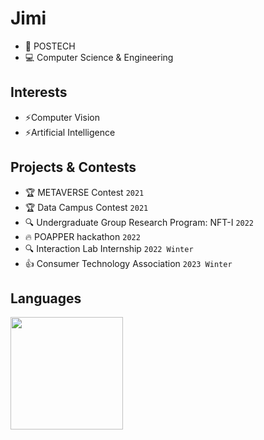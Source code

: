 # Jimi
- 🏫 POSTECH
- 💻 Computer Science & Engineering

## Interests
- ⚡Computer Vision
- ⚡Artificial Intelligence

## Projects & Contests
- 🏆 METAVERSE Contest `2021`
- 🏆 Data Campus Contest `2021`
- 🔍 Undergraduate Group Research Program: NFT-I `2022`
- 🔥 POAPPER hackathon `2022`
- 🔍 Interaction Lab Internship `2022 Winter`
- 👍 Consumer Technology Association `2023 Winter`

## Languages
<a href="https://github.com/imysh578"><img align="center" style="height:180px" src="https://github-readme-stats.vercel.app/api/top-langs/?username=dommanga&layout=compact&theme=nord&hide_border=true" /></a> 


<!--
**dommanga/dommanga** is a ✨ _special_ ✨ repository because its `README.md` (this file) appears on your GitHub profile.

Here are some ideas to get you started:

- 🔭 I’m currently working on ...
- 🌱 I’m currently learning ...
- 👯 I’m looking to collaborate on ...
- 🤔 I’m looking for help with ...
- 💬 Ask me about ...
- 📫 How to reach me: ...
- 😄 Pronouns: ...
- ⚡ Fun fact: ...
-->
